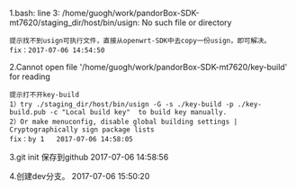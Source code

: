 1.bash: line 3: /home/guogh/work/pandorBox-SDK-mt7620/staging_dir/host/bin/usign: No such file or directory

	提示找不到usign可执行文件，直接从openwrt-SDK中去copy一份usign，即可解决。
 	fix：2017-07-06 14:54:50 

2.Cannot open file '/home/guogh/work/pandorBox-SDK-mt7620/key-build' for reading

	提示打不开key-build
	1）try ./staging_dir/host/bin/usign -G -s ./key-build -p ./key-build.pub -c "Local build key"  to build key manually.
	2）Or make menuconfig, disable global building settings | Cryptographically sign package lists 
	fix：by 1   2017-07-06 14:58:05 
3.git init 保存到github
	2017-07-06 14:58:56 
	

4.创建dev分支。
	2017-07-06 15:50:20 

